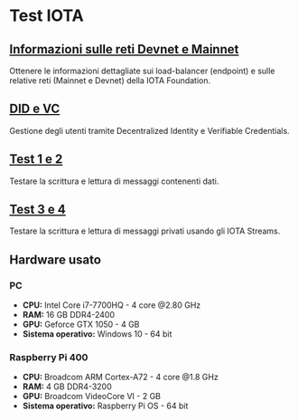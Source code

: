 # Test IOTA

## [Informazioni sulle reti Devnet e Mainnet](https://github.com/Tesi-Magistrale-FP/Test_IOTA/tree/main/info_net)
Ottenere le informazioni dettagliate sui load-balancer (endpoint) e sulle relative reti (Mainnet e Devnet) della IOTA Foundation.

## [DID e VC](https://github.com/Tesi-Magistrale-FP/Test_IOTA/tree/main/identity)
Gestione degli utenti tramite Decentralized Identity e Verifiable Credentials.

## [Test 1 e 2](https://github.com/Tesi-Magistrale-FP/Test_IOTA/tree/main/test_1_2)
Testare la scrittura e lettura di messaggi contenenti dati.

## [Test 3 e 4](https://github.com/Tesi-Magistrale-FP/Test_IOTA/tree/main/test_3_4)
Testare la scrittura e lettura di messaggi privati usando gli IOTA Streams.

## Hardware usato
### PC
- <strong>CPU:</strong> Intel Core i7-7700HQ - 4 core @2.80 GHz
- <strong>RAM:</strong> 16 GB DDR4-2400
- <strong>GPU:</strong> Geforce GTX 1050 - 4 GB 
- <strong>Sistema operativo:</strong> Windows 10 - 64 bit

### Raspberry Pi 400
- <strong>CPU:</strong> Broadcom ARM Cortex-A72 - 4 core @1.8 GHz
- <strong>RAM:</strong> 4 GB DDR4-3200
- <strong>GPU:</strong> Broadcom VideoCore VI - 2 GB
- <strong>Sistema operativo:</strong> Raspberry Pi OS - 64 bit